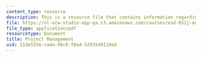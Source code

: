 ```yaml
---
content_type: resource
description: This is a resource file that contains information regarding project management.
file: https://ol-ocw-studio-app-qa.s3.amazonaws.com/courses/esd-051j-engineering-innovation-and-design-fall-2012/11de5556cada96c6f0a45293549110ed_MITESD_051JF12_Lec12.pdf
file_type: application/pdf
resourcetype: Document
title: Project Management
uid: 11de5556-cada-96c6-f0a4-5293549110ed
---
```

